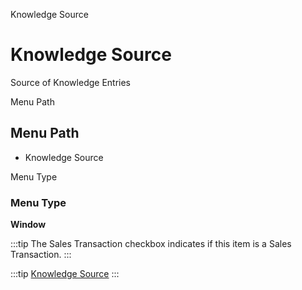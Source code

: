 
Knowledge Source
# Knowledge Source


Source of Knowledge Entries

Menu Path
## Menu Path



- Knowledge Source

Menu Type
### Menu Type

**Window**

:::tip
The Sales Transaction checkbox indicates if this item is a Sales Transaction.
:::

:::tip
[Knowledge Source](functional-guide/window/window-knowledge-source.md)
:::